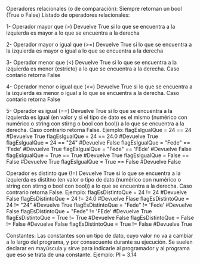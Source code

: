 Operadores relacionales (o de comparación):
Siempre retornan un bool (True o False)
Listado de operadores relacionales:

1- Operador mayor que (>)
Devuelve True si lo que se encuentra a la izquierda es mayor a lo que se encuentra a la derecha

2- Operador mayor o igual que (>=)
Devuelve True si lo que se encuentra a la izquierda es mayor o igual a lo que se encuentra a la derecha

3- Operador menor que (<)
Devuelve True si lo que se encuentra a la izquierda es menor (estricto) a lo que se encuentra a la derecha. Caso contario retorna False

4- Operador menor o igual que (<=)
Devuelve True si lo que se encuentra a la izquierda es menor o igual a lo que se encuentra a la derecha. Caso contario retorna False

5- Operador es igual (==)
Devuelve True si lo que se encuentra a la izquierda es igual (en valor y si el tipo de dato es el mismo (numérico con numérico o string con stirng o bool con bool)) a lo que se encuentra a la derecha. Caso contrario retorna False.
Ejemplo:
flagEsIgualQue = 24 == 24 #Devuelve True
flagEsIgualQue = 24 == 24.0 #Devuelve True
flagEsIgualQue = 24 == "24" #Devuelve False
flagEsIgualQue = "Fede" == 'Fede' #Devuelve True
flagEsIgualQue = "Fede" == 'FEde' #Devuelve False
flagEsIgualQue = True == True #Devuelve True
flagEsIgualQue = False == False #Devuelve True
flagEsIgualQue = True == False #Devuelve False


Operador es distinto que (!=)
Devuelve True si lo que se encuentra a la izquierda es distitno (en valor o tipo de dato (numérico con numérico o string con stirng o bool con bool)) a lo que se encuentra a la derecha. Caso contrario retorna False.
Ejemplo:
flagEsDistintoQue = 24 != 24 #Devuelve False
flagEsDistintoQue = 24 != 24.0 #Devuelve Flase
flagEsDistintoQue = 24 != "24" #Devuelve True
flagEsDistintoQue = "Fede" != 'Fede' #Devuelve False
flagEsDistintoQue = "Fede" != 'FEde' #Devuelve True
flagEsDistintoQue = True != True #Devuelve False
flagEsDistintoQue = False != False #Devuelve False
flagEsDistintoQue = True != False #Devuelve True


Constantes: Las constantes son un tipo de dato, cuyo valor no va a cambiar a lo largo del programa, y por consecuente durante su ejecución.
Se suelen declarar en mayúscula y sirve para indicarle al programador y al programa que eso se trata de una constante.
Ejemplo:
PI = 3.14
